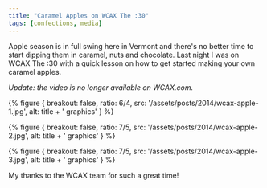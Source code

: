 ```yaml
---
title: "Caramel Apples on WCAX The :30"
tags: [confections, media]
---
```


Apple season is in full swing here in Vermont and there's no better time to start dipping them in caramel, nuts and chocolate. Last night I was on WCAX The :30 with a quick lesson on how to get started making your own caramel apples.

_Update: the video is no longer available on WCAX.com._

{% figure {
    breakout: false,
    ratio: 6/4,
    src: '/assets/posts/2014/wcax-apple-1.jpg',
    alt: title + ' graphics'
} %}

{% figure {
    breakout: false,
    ratio: 7/5,
    src: '/assets/posts/2014/wcax-apple-2.jpg',
    alt: title + ' graphics'
} %}

{% figure {
    breakout: false,
    ratio: 7/5,
    src: '/assets/posts/2014/wcax-apple-3.jpg',
    alt: title + ' graphics'
} %}

My thanks to the WCAX team for such a great time! 